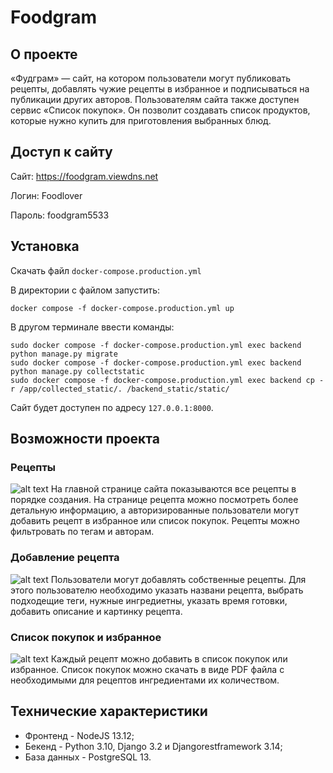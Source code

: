 # Foodgram

## О проекте
«Фудграм» — сайт, на котором пользователи могут публиковать рецепты, добавлять чужие рецепты в избранное и подписываться на публикации других авторов. Пользователям сайта также доступен сервис «Список покупок». Он позволит создавать список продуктов, которые нужно купить для приготовления выбранных блюд.
## Доступ к сайту
Сайт: https://foodgram.viewdns.net

Логин: Foodlover

Пароль: foodgram5533
## Установка
Скачать файл ``docker-compose.production.yml``

В директории с файлом запустить:
```
docker compose -f docker-compose.production.yml up
```
В другом терминале ввести команды:
```
sudo docker compose -f docker-compose.production.yml exec backend python manage.py migrate
sudo docker compose -f docker-compose.production.yml exec backend python manage.py collectstatic
sudo docker compose -f docker-compose.production.yml exec backend cp -r /app/collected_static/. /backend_static/static/
```
Сайт будет доступен по адресу `127.0.0.1:8000`.
## Возможности проекта
### Рецепты
![alt text](https://pictures.s3.yandex.net/resources/S16_01_1692340098.png)
На главной странице сайта показываются все рецепты в порядке создания. На странице рецепта можно посмотреть более детальную информацию, а авторизированные пользователи могут добавить рецепт в избранное или список покупок. Рецепты можно фильтровать по тегам и авторам.
### Добавление рецепта
![alt text](https://pictures.s3.yandex.net/resources/S16_09_1_1692340285.png)
Пользователи могут добавлять собственные рецепты. Для этого пользователю необходимо указать названи рецепта, выбрать подходещие теги, нужные ингредиетны, указать время готовки, добавить описание и картинку рецепта.
### Список покупок и избранное
![alt text](https://pictures.s3.yandex.net/resources/S16_07_1692340247.png)
Каждый рецепт можно добавить в список покупок или избранное. Список покупок можно скачать в виде PDF файла с необходимыми для рецептов ингредиентами их количеством.
## Технические характеристики
* Фронтенд - NodeJS 13.12;
* Бекенд - Python 3.10, Django 3.2 и Djangorestframework 3.14;
* База данных - PostgreSQL 13.